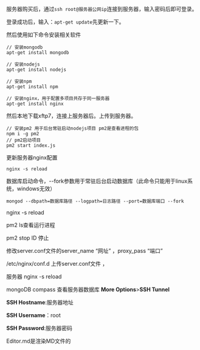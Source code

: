 服务器购买后，通过`ssh root@服务器公网ip`连接到服务器，输入密码后即可登录。

 

登录成功后，输入：`apt-get update`先更新一下。

然后使用如下命令安装相关软件

```
// 安装mongodb
apt-get install mongodb

// 安装nodejs
apt-get install nodejs

// 安装npm
apt-get install npm 

// 安装nginx，用于配置多项目共存于同一服务器
apt-get install nginx
```

 

然后本地下载xftp7，连接上服务器后。上传到服务器。

```
// 安装pm2 用于后台常驻启动nodejs项目 pm2是查看进程的包
npm i -g pm2 
// pm2启动项目
pm2 start index.js
```

更新服务器nginx配置

```
nginx -s reload
```

数据库启动命令，--fork参数用于常驻后台启动数据库（此命令只能用于linux系统，windows无效）

```
mongod --dbpath=数据库路径 --logpath=日志路径 --port=数据库端口 --fork
```

nginx -s reload   

pm2 ls查看运行进程

pm2 stop ID   停止



修改server.conf文件的server_name “网址” ，proxy_pass “端口”

/etc/nginx/conf.d    上传server.conf文件 ，

服务器   nginx -s reload

mongoDB compass 查看服务器数据库  **More Options**>**SSH Tunnel**

**SSH Hostname**:服务器地址  

**SSH Username**：root

**SSH Password**:服务器密码



Editor.md是渲染MD文件的
